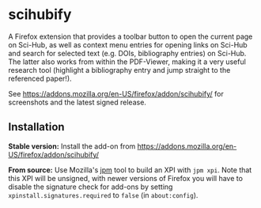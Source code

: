 # scihubify
A Firefox extension that provides a toolbar button to open the current page on Sci-Hub, as well as context menu entries for opening links on Sci-Hub and search for selected text (e.g. DOIs, bibliography entries) on Sci-Hub. The latter also works from within the PDF-Viewer, making it a very useful research tool (highlight a bibliography entry and jump straight to the referenced paper!).

See https://addons.mozilla.org/en-US/firefox/addon/scihubify/ for screenshots and the latest signed release.

## Installation
**Stable version:** Install the add-on from https://addons.mozilla.org/en-US/firefox/addon/scihubify/

**From source:** Use Mozilla's [jpm](https://developer.mozilla.org/en-US/Add-ons/SDK/Tools/jpm#Installation) tool to build an XPI with `jpm xpi`. Note that this XPI will be unsigned, with newer versions of Firefox you will have to disable the signature check for add-ons by setting `xpinstall.signatures.required` to `false` (in `about:config`).
